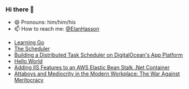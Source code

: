### Hi there 👋

- 😄 Pronouns: him/him/his
- 📫 How to reach me: <a href="https://twitter.com/ElanHasson" target="_blank" title="@ElanHasson on Twitter">@ElanHasson</a>
<!--
**ElanHasson/ElanHasson** is a ✨ _special_ ✨ repository because its `README.md` (this file) appears on your GitHub profile.

Here are some ideas to get you started:

- 🔭 I’m currently working on ...
- 🌱 I’m currently learning ...
- 👯 I’m looking to collaborate on ...
- 🤔 I’m looking for help with ...
- 💬 Ask me about ...


- ⚡ Fun fact: ...
-->

<!-- BLOGPOSTS:START -->
- [Learning Go](https://throw.nullreference.io/posts/learning-go/)
- [The Scheduler](https://throw.nullreference.io/docs/learning-go/scheduler/)
- [Building a Distributed Task Scheduler on DigitalOcean's App Platform](https://throw.nullreference.io/posts/building-a-distributed-task-scheduler-on-digitalocean-app-platform/)
- [Hello World](https://throw.nullreference.io/posts/hello-world/)
- [Adding IIS Features to an AWS Elastic Bean Stalk .Net Container](https://throw.nullreference.io/posts/adding-iis-features-to-an-aws-elastic-bean-stalk-.net-container/)
- [Attaboys and Mediocrity in the Modern Workplace: The War Against Meritocracy](https://throw.nullreference.io/posts/attaboys-and-mediocrity-in-the-modern-workplace-the-war-against-meritocracy/)
<!-- BLOGPOSTS:END -->
